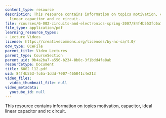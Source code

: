 ```yaml
---
content_type: resource
description: This resource contains information on topics motivation, capacitor, ideal
  linear capacitor and rc circuit.
file: /courses/6-002-circuits-and-electronics-spring-2007/84f4b553fc6a1ddd7007465041c4e213_6002_l12.pdf
file_type: application/pdf
learning_resource_types:
- Lecture Videos
license: https://creativecommons.org/licenses/by-nc-sa/4.0/
ocw_type: OCWFile
parent_title: Video Lectures
parent_type: CourseSection
parent_uid: 9b4a2ba7-a556-b234-8b0c-3f1bdd4fa8ab
resourcetype: Document
title: 6002_l12.pdf
uid: 84f4b553-fc6a-1ddd-7007-465041c4e213
video_files:
  video_thumbnail_file: null
video_metadata:
  youtube_id: null
---
```

This resource contains information on topics motivation, capacitor, ideal linear capacitor and rc circuit.